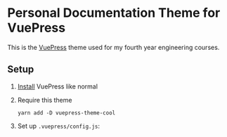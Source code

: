 # Personal Documentation Theme for VuePress

This is the [VuePress](https://vuepress.vuejs.org/) theme used for my fourth year engineering courses.

## Setup

1. [Install](https://vuepress.vuejs.org/guide/getting-started.html) VuePress like normal
2. Require this theme

    ```
    yarn add -D vuepress-theme-cool
    ```

3. Set up `.vuepress/config.js`:
